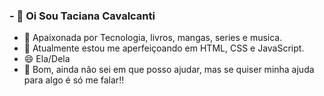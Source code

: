 ### - 👋 Oi Sou Taciana Cavalcanti
- 👀 Apaixonada por Tecnologia, livros, mangas, series e musica.
- 🌱 Atualmente estou me aperfeiçoando em HTML, CSS e JavaScript.
- 😄 Ela/Dela
- 💞️  Bom, ainda não sei em que posso ajudar, mas se quiser minha ajuda para algo é só me falar!!
<!--
- 📫 How to reach me ...

<!---
TacianaSales/TacianaSales is a ✨ special ✨ repository because its `README.md` (this file) appears on your GitHub profile.
You can click the Preview link to take a look at your changes.
--->
<!--
**TacianaCavalcanti/TacianaCavalcanti** is a ✨ _special_ ✨ repository because its `README.md` (this file) appears on your GitHub profile.

Here are some ideas to get you started:

- 🔭 I’m currently working on ...
- 🌱 I’m currently learning ...
- 👯 I’m looking to collaborate on ...
- 🤔 I’m looking for help with ...
- 💬 Ask me about ...
- 📫 How to reach me: ...
 Pronouns: ...
- ⚡ Fun fact: ...
-->
